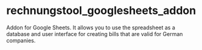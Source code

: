 # rechnungstool_googlesheets_addon
Addon for Google Sheets. It allows you to use the spreadsheet as a database and user interface for creating bills that are valid for German companies.

